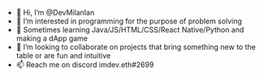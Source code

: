 - 👋 Hi, I’m @DevMilanIan
- 👀 I’m interested in programming for the purpose of problem solving
- 🌱 Sometimes learning Java/JS/HTML/CSS/React Native/Python and making a dApp game
- 💞️ I’m looking to collaborate on projects that bring something new to the table or are fun and intuitive
- 📫 Reach me on discord imdev.eth#2699

<!---
DevMilanIan/DevMilanIan is a ✨ special ✨ repository because its `README.md` (this file) appears on your GitHub profile.
You can click the Preview link to take a look at your changes.
--->
